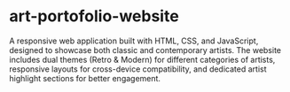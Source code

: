 # art-portofolio-website
A responsive web application built with HTML, CSS, and JavaScript, designed to showcase both classic and contemporary artists. The website includes dual themes (Retro &amp; Modern) for different categories of artists, responsive layouts for cross-device compatibility, and dedicated artist highlight sections for better engagement.
